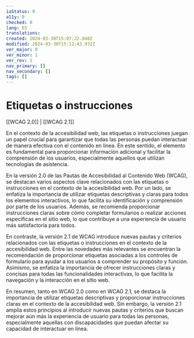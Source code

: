 ```yaml
---
iaStatus: 0
a11y: 0
checked: 0
lang: ES
translations: 
created: 2024-03-30T15:07:22.840Z
modified: 2024-03-30T15:12:43.932Z
ver_major: 0
ver_minor: 1
ver_rev: 1
nav_primary: []
nav_secondary: []
tags: []
---
```

# Etiquetas o instrucciones

[[WCAG 2.0]] | [[WCAG 2.1]]

En el contexto de la accesibilidad web, las etiquetas o instrucciones juegan un papel crucial para garantizar que todas las personas puedan interactuar de manera efectiva con el contenido en línea. En este sentido, el elemento <TOKEN> es fundamental para proporcionar información adicional y facilitar la comprensión de los usuarios, especialmente aquellos que utilizan tecnologías de asistencia.

En la versión 2.0 de las Pautas de Accesibilidad al Contenido Web (WCAG), se destacan varios aspectos clave relacionados con las etiquetas o instrucciones en el contexto de la accesibilidad web. Por un lado, se enfatiza la importancia de utilizar etiquetas descriptivas y claras para todos los elementos interactivos, lo que facilita su identificación y comprensión por parte de los usuarios. Además, se recomienda proporcionar instrucciones claras sobre cómo completar formularios o realizar acciones específicas en el sitio web, lo que contribuye a una experiencia de usuario más satisfactoria para todos.

En contraste, la versión 2.1 de WCAG introduce nuevas pautas y criterios relacionados con las etiquetas o instrucciones en el contexto de la accesibilidad web. Entre las novedades más relevantes se encuentran la recomendación de proporcionar etiquetas asociadas a los controles de formulario para ayudar a los usuarios a comprender su propósito y función. Asimismo, se enfatiza la importancia de ofrecer instrucciones claras y concisas para todas las funcionalidades interactivas, lo que facilita la navegación y la interacción en el sitio web.

En resumen, tanto en WCAG 2.0 como en WCAG 2.1, se destaca la importancia de utilizar etiquetas descriptivas y proporcionar instrucciones claras en el contexto de la accesibilidad web. Sin embargo, la versión 2.1 amplía estos principios al introducir nuevas pautas y criterios que buscan mejorar aún más la experiencia de usuario para todas las personas, especialmente aquellas con discapacidades que puedan afectar su capacidad de interactuar en línea.
